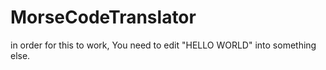 # MorseCodeTranslator
in order for this to work, You need to edit "HELLO WORLD" into something else.
